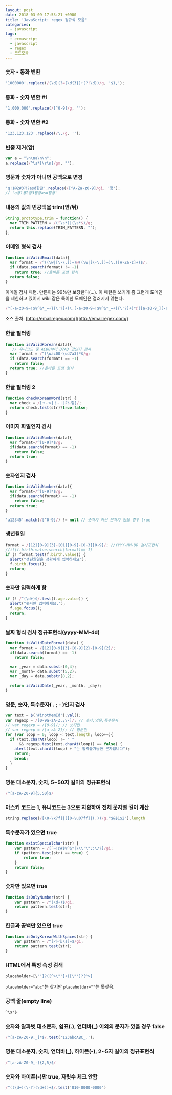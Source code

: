 ```yaml
---
layout: post
date: 2018-03-09 17:53:21 +0900
title: 'JavaScript: regex 정규식 모음'
categories:
  - javascript
tags:
  - ecmascript
  - javascript
  - regex
  - 코드모음
---
```


### 숫자 - 통화 변환

```js
'1000000'.replace(/(\d)(?=(\d{3})+(?!\d))/g, '$1,');
```

### 통화 - 숫자 변환 #1

```js
'1,000,000'.replace(/[^0-9]/g, '');
```

### 통화 - 숫자 변환 #2

```js
'123,123,123'.replace(/\,/g, '');
```

### 빈줄 제거(앞)

```js
var a = "\n\na\n\n";
a.replace(/^\s*[\r\n]/gm, "");
```

### 영문과 숫자가 아니면 공백으로 변경

```js
'q!1@2#3뀨?asd한글'.replace(/[^A-Za-z0-9]/gi, '뿅');
// 'q뿅1뿅2뿅3뿅뿅asd뿅뿅'
```

### 내용의 값의 빈공백을 trim(앞/뒤)

```js
String.prototype.trim = function() {
  var TRIM_PATTERN = /(^\s*)|(\s*$)/g;
  return this.replace(TRIM_PATTERN, "");
};
```

### 이메일 형식 검사

```js
function isValidEmail(data){
  var format = /^((\w|[\-\.])+)@((\w|[\-\.])+)\.([A-Za-z]+)$/;
  if (data.search(format) != -1)
    return true; //올바른 포맷 형식
  return false;
}
```

이메일 검사 패턴. 만든이는 99%만 보장한다(...). 이 패턴은 쓰기가 좀 그런게 도메인을 제한하고 있어서 wiki 같은 특이한 도메인은 걸러지지 않는다.

```js
/^[-a-z0-9~!$%^&*_=+}{\'?]+(\.[-a-z0-9~!$%^&*_=+}{\'?]+)*@([a-z0-9_][-a-z0-9_]*(\.[-a-z0-9_]+)*\.(aero|arpa|biz|com|coop|edu|gov|info|int|mil|museum|name|net|org|pro|travel|mobi|[a-z][a-z])|([0-9]{1,3}\.[0-9]{1,3}\.[0-9]{1,3}\.[0-9]{1,3}))(:[0-9]{1,5})?$/i
```

소스 출처: [http://emailregex.com/](http://emailregex.com/)

### 한글 필터링

```js
function isValidKorean(data){
   // 유니코드 중 AC00부터 D7A3 값인지 검사
  var format = /^[\uac00-\ud7a3]*$/g;
  if (data.search(format) == -1)
    return false;
  return true; //올바른 포맷 형식
}
```

### 한글 필터링 2

```js
function checkKoreanWord(str) {
  var check = /[ㄱ-ㅎ|ㅏ-ㅣ|가-힣]/;
  return check.test(str)?true:false;
}
```

### 이미지 파일인지 검사

```js
function isValidNumber(data){
  var format=/^[0-9]*$/g;
  if(data.search(format) == -1)
    return false;
  return true;
}
```

### 숫자인지 검사

```js
function isValidNumber(data){
  var format=/^[0-9]*$/g;
  if(data.search(format) == -1)
    return false;
  return true;
}
```

```js
'a12345'.match(/[^0-9]/) != null // 숫자가 아닌 문자가 있을 경우 true
```

### 생년월일

```js
format = /[12][0-9]{3}-[01][0-9]-[0-3][0-9]/; //YYYY-MM-DD 검사표현식
//if(f.birth.value.search(format)==-1)
if (! format.test(f.birth.value)) {
  alert("생년월일을 정확하게 입력하세요");
  f.birth.focus();
  return;
}
```

### 숫자만 입력하게 함

```js
if (! /^(\d+)$/.test(f.age.value)) {
  alert("숫자만 입력하세요.");
  f.age.focus();
  return;
}
```

### 날짜 형식 검사 정규표현식(yyyy-MM-dd)

```js
function isValidDateFormat(data) {
  var format = /[12][0-9]{3}-[0-9]{2}-[0-9]{2}/;
  if(data.search(format) == -1)
    return false;

  var _year = data.substr(0,4);
  var _month= data.substr(5,2);
  var _day = data.substr(8,2);

  return isValidDate(_year, _month, _day);
}
```

### 영문, 숫자, 특수문자( . ; - )인지 검사

```js
var text = $('#inptMemId').val();
var regexp = /[0-9a-zA-Z.;\-]/; // 숫자,영문,특수문자
// var regexp = /[0-9]/; // 숫자만
// var regexp = /[a-zA-Z]/; // 영문만
for (var loop = 0; loop < text.length; loop++){
  if (text.charAt(loop) != " "
      && regexp.test(text.charAt(loop)) == false) {
    alert(text.charAt(loop) + "는 입력불가능한 문자입니다");
    return;
    break;
  }
}
```

### 영문 대소문자, 숫자, 5~50자 길이의 정규표현식

```js
/^[a-zA-Z0-9]{5,50}$/
```

### 아스키 코드는 1, 유니코드는 3으로 치환하여 전체 문자열 길이 계산

```js
string.replace(/[\0-\x7f]|([0-\u07ff]|(.))/g,"$&$1$2").length
```

### 특수문자가 있으면 true

```js
function existSpecialchar(str) {
	var pattern = /[`~!@#$%^&*|\\\'\";:\/?]/gi;
	if (pattern.test(str) == true) {
		return true;
	}
	return false;
}
```

### 숫자만 있으면 true

```js
function isOnlyNumber(str) {
	var pattern = /^(\d+)$/gi;
	return pattern.test(str);
}
```

### 한글과 공백만 있으면 true

```js
function isOnlyKoreanWithSpaces(str) {
	var pattern = /^[가-힣\s]+$/gi;
	return pattern.test(str);
}
```

### HTML에서 특정 속성 검색

```js
placeholder=[\"']?([^>\"']+)[\"']?[^>]
```

`placeholder="abc"`는 찾지만 `placeholder=""`는 못찾음.

### 공백 줄(empty line)

```js
^\s*$
```

### 숫자와 알파벳 대소문자, 쉼표(.), 언더바(_) 이외의 문자가 있을 경우 false

```js
/^[a-zA-Z0-9._]*$/.test('123abcABC_.');
```

### 영문 대소문자, 숫자, 언더바(_), 하이픈(-), 2~5자 길이의 정규표현식

```js
/^[a-zA-Z0-9_-]{2,5}$/
```

### 숫자와 하이픈(-)만 true, 자릿수 체크 안함

```js
/^((\d+)(\-?)(\d+))+$/.test('010-0000-0000')
```
